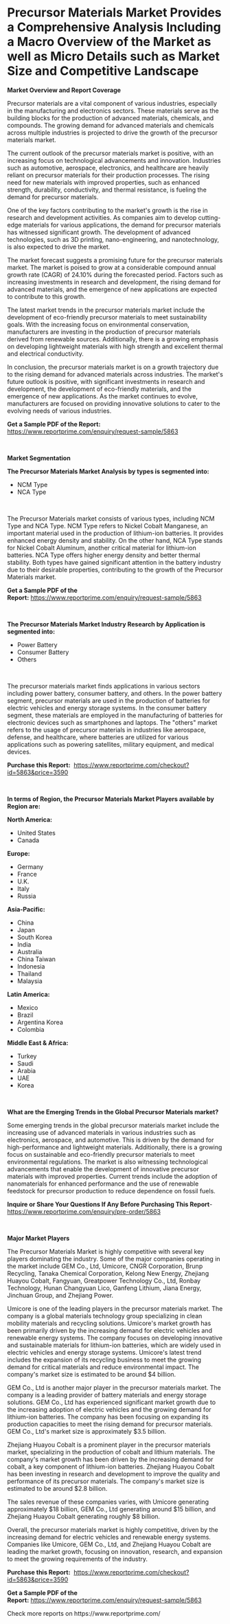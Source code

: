 <p><h1>Precursor Materials Market Provides a Comprehensive Analysis Including a Macro Overview of the Market as well as Micro Details such as Market Size and Competitive Landscape</h1></p><p><strong>Market Overview and Report Coverage</strong></p>
<p><p>Precursor materials are a vital component of various industries, especially in the manufacturing and electronics sectors. These materials serve as the building blocks for the production of advanced materials, chemicals, and compounds. The growing demand for advanced materials and chemicals across multiple industries is projected to drive the growth of the precursor materials market.</p><p>The current outlook of the precursor materials market is positive, with an increasing focus on technological advancements and innovation. Industries such as automotive, aerospace, electronics, and healthcare are heavily reliant on precursor materials for their production processes. The rising need for new materials with improved properties, such as enhanced strength, durability, conductivity, and thermal resistance, is fueling the demand for precursor materials.</p><p>One of the key factors contributing to the market's growth is the rise in research and development activities. As companies aim to develop cutting-edge materials for various applications, the demand for precursor materials has witnessed significant growth. The development of advanced technologies, such as 3D printing, nano-engineering, and nanotechnology, is also expected to drive the market.</p><p>The market forecast suggests a promising future for the precursor materials market. The market is poised to grow at a considerable compound annual growth rate (CAGR) of 24.10% during the forecasted period. Factors such as increasing investments in research and development, the rising demand for advanced materials, and the emergence of new applications are expected to contribute to this growth.</p><p>The latest market trends in the precursor materials market include the development of eco-friendly precursor materials to meet sustainability goals. With the increasing focus on environmental conservation, manufacturers are investing in the production of precursor materials derived from renewable sources. Additionally, there is a growing emphasis on developing lightweight materials with high strength and excellent thermal and electrical conductivity.</p><p>In conclusion, the precursor materials market is on a growth trajectory due to the rising demand for advanced materials across industries. The market's future outlook is positive, with significant investments in research and development, the development of eco-friendly materials, and the emergence of new applications. As the market continues to evolve, manufacturers are focused on providing innovative solutions to cater to the evolving needs of various industries.</p></p>
<p><strong>Get a Sample PDF of the Report:</strong> <a href="https://www.reportprime.com/enquiry/request-sample/5863">https://www.reportprime.com/enquiry/request-sample/5863</a></p>
<p>&nbsp;</p>
<p><strong>Market Segmentation</strong></p>
<p><strong>The Precursor Materials Market Analysis by types is segmented into:</strong></p>
<p><ul><li>NCM Type</li><li>NCA Type</li></ul></p>
<p>&nbsp;</p>
<p><p>The Precursor Materials market consists of various types, including NCM Type and NCA Type. NCM Type refers to Nickel Cobalt Manganese, an important material used in the production of lithium-ion batteries. It provides enhanced energy density and stability. On the other hand, NCA Type stands for Nickel Cobalt Aluminum, another critical material for lithium-ion batteries. NCA Type offers higher energy density and better thermal stability. Both types have gained significant attention in the battery industry due to their desirable properties, contributing to the growth of the Precursor Materials market.</p></p>
<p><strong>Get a Sample PDF of the Report:</strong>&nbsp;<a href="https://www.reportprime.com/enquiry/request-sample/5863">https://www.reportprime.com/enquiry/request-sample/5863</a></p>
<p>&nbsp;</p>
<p><strong>The Precursor Materials Market Industry Research by Application is segmented into:</strong></p>
<p><ul><li>Power Battery</li><li>Consumer Battery</li><li>Others</li></ul></p>
<p>&nbsp;</p>
<p><p>The precursor materials market finds applications in various sectors including power battery, consumer battery, and others. In the power battery segment, precursor materials are used in the production of batteries for electric vehicles and energy storage systems. In the consumer battery segment, these materials are employed in the manufacturing of batteries for electronic devices such as smartphones and laptops. The "others" market refers to the usage of precursor materials in industries like aerospace, defense, and healthcare, where batteries are utilized for various applications such as powering satellites, military equipment, and medical devices.</p></p>
<p><strong>Purchase this Report:</strong>&nbsp; <a href="https://www.reportprime.com/checkout?id=5863&price=3590">https://www.reportprime.com/checkout?id=5863&price=3590</a></p>
<p>&nbsp;</p>
<p><strong>In terms of Region, the Precursor Materials Market Players available by Region are:</strong></p>
<p>
    <p> <strong> North America: </strong>
        <ul>
            <li>United States</li>
            <li>Canada</li>
        </ul>
        </p> 
    <p> <strong> Europe: </strong>
        <ul>
            <li>Germany</li>
            <li>France</li>
            <li>U.K.</li>
            <li>Italy</li>
            <li>Russia</li>
        </ul>
        </p> 
    <p> <strong> Asia-Pacific: </strong>
        <ul>
            <li>China</li>
            <li>Japan</li>
            <li>South Korea</li>
            <li>India</li>
            <li>Australia</li>
            <li>China Taiwan</li>
            <li>Indonesia</li>
            <li>Thailand</li>
            <li>Malaysia</li>
        </ul>
        </p> 
    <p> <strong> Latin America: </strong>
        <ul>
            <li>Mexico</li>
            <li>Brazil</li>
            <li>Argentina Korea</li>
            <li>Colombia</li>
        </ul>
        </p> 
    <p> <strong> Middle East & Africa: </strong>
        <ul>
            <li>Turkey</li>
            <li>Saudi</li>
            <li>Arabia</li>
            <li>UAE</li>
            <li>Korea</li>
        </ul>
    </p>
    </p>
<p>&nbsp;</p>
<p><strong>What are the Emerging Trends in the Global Precursor Materials market?</strong></p>
<p><p>Some emerging trends in the global precursor materials market include the increasing use of advanced materials in various industries such as electronics, aerospace, and automotive. This is driven by the demand for high-performance and lightweight materials. Additionally, there is a growing focus on sustainable and eco-friendly precursor materials to meet environmental regulations. The market is also witnessing technological advancements that enable the development of innovative precursor materials with improved properties. Current trends include the adoption of nanomaterials for enhanced performance and the use of renewable feedstock for precursor production to reduce dependence on fossil fuels.</p></p>
<p><strong>Inquire or Share Your Questions If Any Before Purchasing This Report</strong>- <a href="https://www.reportprime.com/enquiry/pre-order/5863">https://www.reportprime.com/enquiry/pre-order/5863</a></p>
<p>&nbsp;</p>
<p><strong>Major Market Players</strong></p>
<p><p>The Precursor Materials Market is highly competitive with several key players dominating the industry. Some of the major companies operating in the market include GEM Co., Ltd, Umicore, CNGR Corporation, Brunp Recycling, Tanaka Chemical Corporation, Kelong New Energy, Zhejiang Huayou Cobalt, Fangyuan, Greatpower Technology Co., Ltd, Ronbay Technology, Hunan Changyuan Lico, Ganfeng Lithium, Jiana Energy, Jinchuan Group, and Zhejiang Power.</p><p>Umicore is one of the leading players in the precursor materials market. The company is a global materials technology group specializing in clean mobility materials and recycling solutions. Umicore's market growth has been primarily driven by the increasing demand for electric vehicles and renewable energy systems. The company focuses on developing innovative and sustainable materials for lithium-ion batteries, which are widely used in electric vehicles and energy storage systems. Umicore's latest trend includes the expansion of its recycling business to meet the growing demand for critical materials and reduce environmental impact. The company's market size is estimated to be around $4 billion.</p><p>GEM Co., Ltd is another major player in the precursor materials market. The company is a leading provider of battery materials and energy storage solutions. GEM Co., Ltd has experienced significant market growth due to the increasing adoption of electric vehicles and the growing demand for lithium-ion batteries. The company has been focusing on expanding its production capacities to meet the rising demand for precursor materials. GEM Co., Ltd's market size is approximately $3.5 billion.</p><p>Zhejiang Huayou Cobalt is a prominent player in the precursor materials market, specializing in the production of cobalt and lithium materials. The company's market growth has been driven by the increasing demand for cobalt, a key component of lithium-ion batteries. Zhejiang Huayou Cobalt has been investing in research and development to improve the quality and performance of its precursor materials. The company's market size is estimated to be around $2.8 billion.</p><p>The sales revenue of these companies varies, with Umicore generating approximately $18 billion, GEM Co., Ltd generating around $15 billion, and Zhejiang Huayou Cobalt generating roughly $8 billion.</p><p>Overall, the precursor materials market is highly competitive, driven by the increasing demand for electric vehicles and renewable energy systems. Companies like Umicore, GEM Co., Ltd, and Zhejiang Huayou Cobalt are leading the market growth, focusing on innovation, research, and expansion to meet the growing requirements of the industry.</p></p>
<p><strong>Purchase this Report:</strong>&nbsp;&nbsp;<a href="https://www.reportprime.com/checkout?id=5863&price=3590">https://www.reportprime.com/checkout?id=5863&price=3590</a></p>
<p></p>
<p><strong>Get a Sample PDF of the Report:</strong>&nbsp;<a href="https://www.reportprime.com/enquiry/request-sample/5863">https://www.reportprime.com/enquiry/request-sample/5863</a></p>
<p>Check more reports on https://www.reportprime.com/</p>